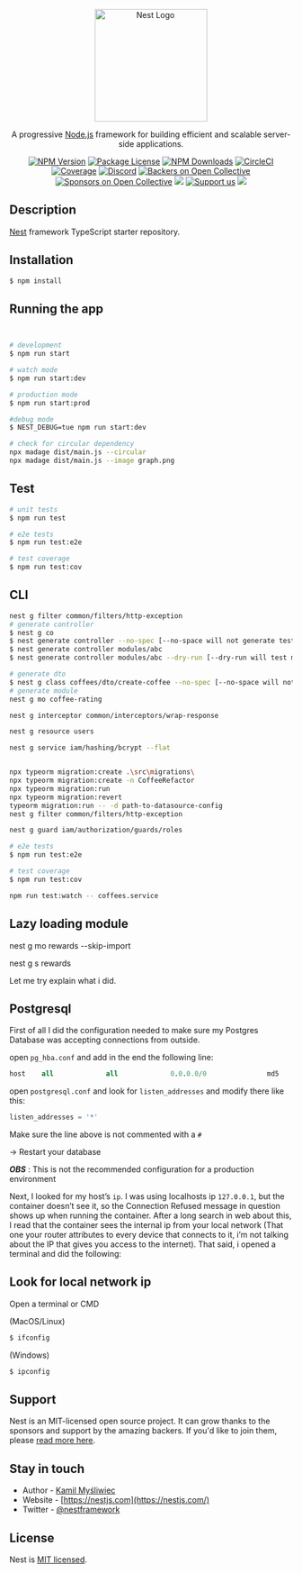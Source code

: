 <p align="center">
  <a href="http://nestjs.com/" target="blank"><img src="https://nestjs.com/img/logo-small.svg" width="200" alt="Nest Logo" /></a>
</p>

<p align="center">A progressive <a href="http://nodejs.org" target="_blank">Node.js</a> framework for building efficient and scalable server-side applications.</p>
    <p align="center">
<a href="https://www.npmjs.com/~nestjscore" target="_blank"><img src="https://img.shields.io/npm/v/@nestjs/core.svg" alt="NPM Version" /></a>
<a href="https://www.npmjs.com/~nestjscore" target="_blank"><img src="https://img.shields.io/npm/l/@nestjs/core.svg" alt="Package License" /></a>
<a href="https://www.npmjs.com/~nestjscore" target="_blank"><img src="https://img.shields.io/npm/dm/@nestjs/common.svg" alt="NPM Downloads" /></a>
<a href="https://circleci.com/gh/nestjs/nest" target="_blank"><img src="https://img.shields.io/circleci/build/github/nestjs/nest/master" alt="CircleCI" /></a>
<a href="https://coveralls.io/github/nestjs/nest?branch=master" target="_blank"><img src="https://coveralls.io/repos/github/nestjs/nest/badge.svg?branch=master#9" alt="Coverage" /></a>
<a href="https://discord.gg/G7Qnnhy" target="_blank"><img src="https://img.shields.io/badge/discord-online-brightgreen.svg" alt="Discord"/></a>
<a href="https://opencollective.com/nest#backer" target="_blank"><img src="https://opencollective.com/nest/backers/badge.svg" alt="Backers on Open Collective" /></a>
<a href="https://opencollective.com/nest#sponsor" target="_blank"><img src="https://opencollective.com/nest/sponsors/badge.svg" alt="Sponsors on Open Collective" /></a>
  <a href="https://paypal.me/kamilmysliwiec" target="_blank"><img src="https://img.shields.io/badge/Donate-PayPal-ff3f59.svg"/></a>
    <a href="https://opencollective.com/nest#sponsor"  target="_blank"><img src="https://img.shields.io/badge/Support%20us-Open%20Collective-41B883.svg" alt="Support us"></a>
  <a href="https://twitter.com/nestframework" target="_blank"><img src="https://img.shields.io/twitter/follow/nestframework.svg?style=social&label=Follow"></a>
</p>
  <!--[![Backers on Open Collective](https://opencollective.com/nest/backers/badge.svg)](https://opencollective.com/nest#backer)
  [![Sponsors on Open Collective](https://opencollective.com/nest/sponsors/badge.svg)](https://opencollective.com/nest#sponsor)-->

## Description

[Nest](https://github.com/nestjs/nest) framework TypeScript starter repository.

## Installation

```bash
$ npm install
```

## Running the app

```bash


# development
$ npm run start

# watch mode
$ npm run start:dev

# production mode
$ npm run start:prod

#debug mode
$ NEST_DEBUG=tue npm run start:dev

# check for circular dependency
npx madage dist/main.js --circular
npx madage dist/main.js --image graph.png

```

## Test

```bash
# unit tests
$ npm run test

# e2e tests
$ npm run test:e2e

# test coverage
$ npm run test:cov
```

## CLI

```bash
nest g filter common/filters/http-exception
# generate controller
$ nest g co
$ nest generate controller --no-spec [--no-space will not generate test file]
$ nest generate controller modules/abc
$ nest generate controller modules/abc --dry-run [--dry-run will test mode]

# generate dto
$ nest g class coffees/dto/create-coffee --no-spec [--no-space will not generate test file]
# generate module
nest g mo coffee-rating

nest g interceptor common/interceptors/wrap-response

nest g resource users

nest g service iam/hashing/bcrypt --flat


npx typeorm migration:create .\src\migrations\
npx typeorm migration:create -n CoffeeRefactor
npx typeorm migration:run
npx typeorm migration:revert
typeorm migration:run -- -d path-to-datasource-config
nest g filter common/filters/http-exception

nest g guard iam/authorization/guards/roles

# e2e tests
$ npm run test:e2e

# test coverage
$ npm run test:cov

npm run test:watch -- coffees.service

```

## Lazy loading module

nest g mo rewards --skip-import

nest g s rewards


Let me try explain what i did.

## Postgresql

First of all I did the configuration needed to make sure my Postgres Database was accepting connections from outside.

open `pg_hba.conf` and add in the end the following line:

```sql
host    all             all             0.0.0.0/0               md5
```

open `postgresql.conf` and look for `listen_addresses` and modify there like this:

```sql
listen_addresses = '*'
```

Make sure the line above is not commented with a `#`

-> Restart your database

**_OBS_** : This is not the recommended configuration for a production environment

Next, I looked for my host’s `ip`. I was using localhosts ip `127.0.0.1`, but the container doesn’t see it, so the Connection Refused message in question shows up when running the container. After a long search in web about this, I read that the container sees the internal ip from your local network (That one your router attributes to every device that connects to it, i’m not talking about the IP that gives you access to the internet). That said, i opened a terminal and did the following:

## Look for local network ip

Open a terminal or CMD

(MacOS/Linux)

```sql
$ ifconfig
```

(Windows)

```sql
$ ipconfig
```

## Support

Nest is an MIT-licensed open source project. It can grow thanks to the sponsors and support by the amazing backers. If you'd like to join them, please [read more here](https://docs.nestjs.com/support).

## Stay in touch

- Author - [Kamil Myśliwiec](https://kamilmysliwiec.com)
- Website - [https://nestjs.com](https://nestjs.com/)
- Twitter - [@nestframework](https://twitter.com/nestframework)

## License

Nest is [MIT licensed](LICENSE).

[circleci-image]: https://img.shields.io/circleci/build/github/nestjs/nest/master?token=abc123def456
[circleci-url]: https://circleci.com/gh/nestjs/nest
